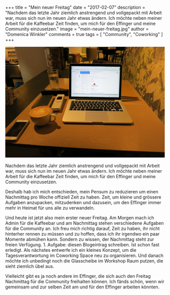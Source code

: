 +++
title = "Mein neuer Freitag"
date = "2017-02-07"
description = "Nachdem das letzte Jahr ziemlich anstrengend und vollgepackt mit Arbeit war, muss sich nun im neuen Jahr etwas ändern. Ich möchte neben meiner Arbeit für die Kaffeebar Zeit finden, um mich für den Effinger und meine Community einzusetzen."
image = "mein-neuer-freitag.jpg"
author = "Domenica Winkler"
comments = true
tags = [ "Community", "Coworking" ]
+++

![Mein neuer Freitag](mein-neuer-freitag.jpg)

<div class="lead">
Nachdem das letzte Jahr ziemlich anstrengend und vollgepackt mit Arbeit war, muss sich nun im neuen Jahr etwas ändern. Ich möchte neben meiner Arbeit für die Kaffeebar Zeit finden, um mich für den Effinger und meine Community einzusetzen.
</div>

 Deshalb hab ich mich entschieden, mein Pensum zu reduzieren um einen Nachmittag pro Woche offiziell Zeit zu haben. Zeit, um kleine und grössere Aufgaben anzupacken, mitzudenken und dazusein, um den Effinger immer mehr in Heimat für uns alle zu verwandeln.

Und heute ist jetzt also mein erster neuer Freitag. Am Morgen mach ich Admin für die Kaffeebar und am Nachmittag stehen verschiedene Aufgaben für die Community an. Ich freu mich richtig darauf, Zeit zu haben, ihr nicht hinterher rennen zu müssen und zu hoffen, dass ich ihr irgendwo ein paar Momente abmühen kann. Sondern zu wissen, der Nachmittag steht zur freien Verfügung. 1. Aufgabe: diesen Blogeintrag schreiben. Ist schon fast erledigt. Als nächstes entwerfe ich ein kleines Konzept, um die Tagesverantwortung im Coworking Space neu zu organisieren. Und danach möchte ich unbedingt noch die Glasscheibe im Workshop Raum putzen, die sieht ziemlich übel aus.

Vielleicht gibt es ja noch andere im Effinger, die sich auch den Freitag Nachmittag für die Community freihalten können. Ich fänds schön, wenn wir gemeinsam und zur selben Zeit am und für den Effinger arbeiten könnten.
